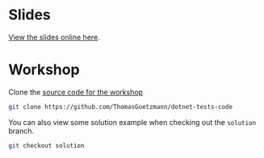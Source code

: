 # Slides

[View the slides online here](https://thomasgoetzmann.github.io/dotnet-tests/).

# Workshop

Clone the [source code for the workshop](https://github.com/ThomasGoetzmann/dotnet-tests-code)

```bash
git clone https://github.com/ThomasGoetzmann/dotnet-tests-code
```

You can also view some solution example when checking out the `solution` branch.

```bash
git checkout solution
```
